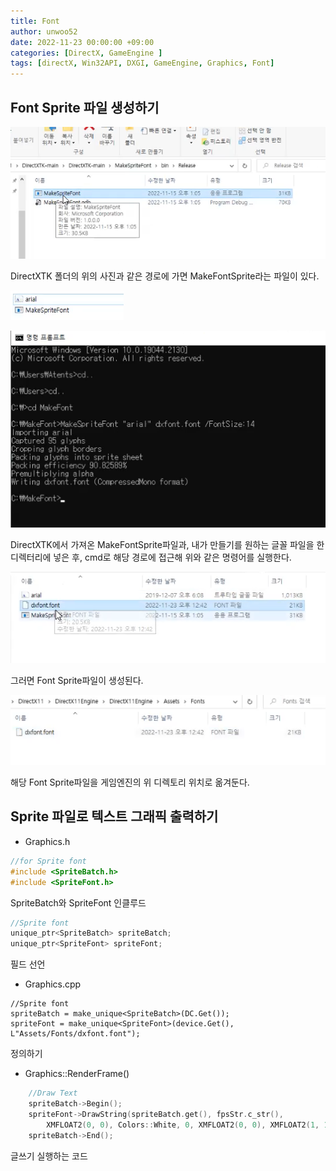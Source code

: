 ```yaml
---
title: Font
author: unwoo52
date: 2022-11-23 00:00:00 +09:00
categories: [DirectX, GameEngine ]
tags: [directX, Win32API, DXGI, GameEngine, Graphics, Font]
---
```


## Font Sprite 파일 생성하기

![imagename](/assets/image/DirectX/GameEngine/Font/001.png)

DirectXTK 폴더의 위의 사진과 같은 경로에 가면 MakeFontSprite라는 파일이 있다.

![imagename](/assets/image/DirectX/GameEngine/Font/002.png)

![imagename](/assets/image/DirectX/GameEngine/Font/003.png)

DirectXTK에서 가져온 MakeFontSprite파일과, 내가 만들기를 원하는 글꼴 파일을 한 디렉터리에 넣은 후, cmd로 해당 경로에 접근해 위와 같은 명령어를 실행한다.

![imagename](/assets/image/DirectX/GameEngine/Font/004.png)

그러면 Font Sprite파일이 생성된다.

![imagename](/assets/image/DirectX/GameEngine/Font/005.png)

해당 Font Sprite파일을 게임엔진의 위 디렉토리 위치로 옮겨둔다.

## Sprite 파일로 텍스트 그래픽 출력하기

- Graphics.h

```cpp
//for Sprite font
#include <SpriteBatch.h>
#include <SpriteFont.h>
```

SpriteBatch와 SpriteFont 인클루드

```cpp
//Sprite font
unique_ptr<SpriteBatch> spriteBatch;
unique_ptr<SpriteFont> spriteFont;
```

필드 선언

- Graphics.cpp

```
//Sprite font
spriteBatch = make_unique<SpriteBatch>(DC.Get());
spriteFont = make_unique<SpriteFont>(device.Get(), L"Assets/Fonts/dxfont.font");
```

정의하기


- Graphics::RenderFrame()

```cpp
    //Draw Text    
    spriteBatch->Begin();
    spriteFont->DrawString(spriteBatch.get(), fpsStr.c_str(),
        XMFLOAT2(0, 0), Colors::White, 0, XMFLOAT2(0, 0), XMFLOAT2(1, 1));
    spriteBatch->End();
```

글쓰기 실행하는 코드
